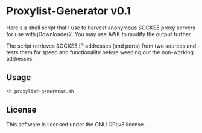 # Proxylist-Generator v0.1

Here's a shell script that I use to harvest anonymous SOCKS5 proxy servers for use with jDownloader2. You may use AWK to modify the output further.

The script retrieves SOCKS5 IP addresses (and ports) from two sources and tests them for speed and functionality before weeding out the non-working addresses.

## Usage

```
sh proxylist-generator.sh
```

## License

This software is licensed under the GNU GPLv3 license.
